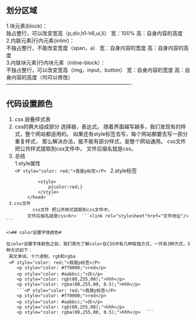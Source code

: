 ## 划分区域
1.块元素(block)：	<br>独占整行，可以改变宽高（p,div,h1-h6,ul,li）
 宽：100%    高：自身内容的高度<br>
2.内联元素|行内元素(inlinr)：<br>不独占整行，不能改变宽度（span，a）
 宽：自身内容的宽度  高：自身内容的高度<br> 3.内联块元素|行内块元素（inline-block）：<br>不独占整行，可以改变宽高（img，input，button）
                    宽：自身内容的宽度 高：自身内容的高度（均可以修改）
————————————————————————-
## 代码设置颜色
1. css 层叠样式表
2. css的俩大组成部分 选择器，表达式。
        随着界面越写越多，我们发现有的样式，整个网站都适用的。
        如果还有style标签去写，每个网站都要去写一部分重复样式，
        那么解决办法，能不能有部分样式，是整个网站通用。
        css文件 把公共样式提取到css文件中，
 文件后缀名就是css。								
3. 总结<br>
 1.style属性 <br>
 ```<P style="color: red;">我是p标签</P> ```
 2.style标签 <br> 
```<head>
            <style>
                p{color:red;}
            </style>
        </head>```
 3.css文件
          css文件 把公共样式提取到css文件中，
        文件后缀名就是css<br>  ```<link rel="stylesheet"href="文件地址"/> ```

<>## color设置字体颜色#

在color设置字体颜色之前，我们首先了解color在CSS中有几种取值方式，一共有3种方式，3种方式如下：
 英文单词、十六进制、rgb和rgba
 <P style="color: red;">我是p标签</P>
    <p style="color: #ff0000;">red</p>
    <p style="color: #aabbcc;">灰</p>
    <p style="color: rgb(00,255,00);">hhh</p>
    <p style="color: rgba(00,255,00, 0.5);">hhh</p>
    ```<P style="color: red;">我是p标签</P>
    <p style="color: #ff0000;">red</p>
    <p style="color: #aabbcc;">灰</p>
    <p style="color: rgb(00,255,00);">hhh</p>
    <p style="color: rgba(00,255,00, 0.5);">hhh</p>  ```      
